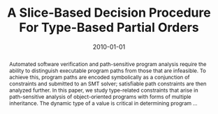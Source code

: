 ---
title: "A Slice-Based Decision Procedure For Type-Based Partial Orders"
abstract: "Automated software verification and path-sensitive program analysis require the ability to distinguish executable program paths from those that are infeasible. To achieve this, program paths are encoded symbolically as a conjunction of constraints and submitted to an SMT solver; satisfiable path constraints are then analyzed further. In this paper, we study type-related constraints that arise in path-sensitive analysis of object-oriented programs with forms of multiple inheritance. The dynamic type of a value is critical in determining program …"
date: 2010-01-01
venue: "Automated Reasoning, 5th International Joint Conference, IJCAR 2010, Edinburgh, UK, July 16-19, 2010. Proceedings"
paperurl: https://link.springer.com/chapter/10.1007/978-3-642-14203-1_14
authors: "Elena Sherman, Brady J. Garvin and Matthew B. Dwyer"
awards: ""
---